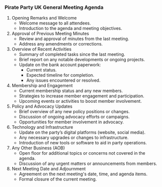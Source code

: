 ### **Pirate Party UK General Meeting Agenda**

1. Opening Remarks and Welcome  
   * Welcome message to all attendees.  
   * Introduction to the agenda and meeting objectives.  
2. Approval of Previous Meeting Minutes  
   * Review and approval of minutes from the last meeting.  
   * Address any amendments or corrections.  
3. Overview of Recent Activities  
   * Summary of completed tasks since the last meeting.  
   * Brief report on any notable developments or ongoing projects.  
   * Update on the bank account paperwork:  
     * Current status.  
     * Expected timeline for completion.  
     * Any issues encountered or resolved.  
4. Membership and Engagement  
   * Current membership status and any new members.  
   * Strategies to increase member engagement and participation.  
   * Upcoming events or activities to boost member involvement.  
5. Policy and Advocacy Updates  
   * Brief overview of any new policy positions or changes.  
   * Discussion of ongoing advocacy efforts or campaigns.  
   * Opportunities for member involvement in advocacy.  
6. Technology and Infrastructure  
   * Update on the party’s digital platforms (website, social media).  
   * Any necessary upgrades or changes to infrastructure.  
   * Introduction of new tools or software to aid in party operations.  
7. Any Other Business (AOB)  
   * Open floor for additional topics or concerns not covered in the agenda.  
   * Discussion of any urgent matters or announcements from members.  
8. Next Meeting Date and Adjournment  
   * Agreement on the next meeting's date, time, and agenda items.  
   * Formal closure of the current meeting.

